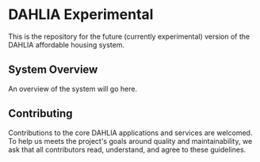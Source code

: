 # DAHLIA Experimental

This is the repository for the future (currently experimental) version of the DAHLIA affordable housing system.

## System Overview

An overview of the system will go here.

## Contributing

Contributions to the core DAHLIA applications and services are welcomed. To help us meets the project's goals around quality and maintainability, we ask that all contributors read, understand, and agree to these guidelines.